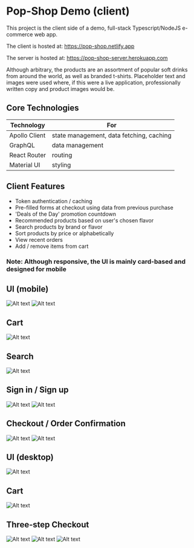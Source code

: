 
# Pop-Shop Demo (client)

This project is the client side of a demo, full-stack Typescript/NodeJS e-commerce web app.

The client is hosted at:
https://pop-shop.netlify.app

The server is hosted at:
https://pop-shop-server.herokuapp.com

Although arbitrary, the products are an assortment of popular soft drinks from around the world, as well as branded t-shirts.  Placeholder text and images were used where, if this were a live application, professionally written copy and product images would be.

## Core Technologies
| Technology  | For |
| ------------| -------|
| Apollo Client | state management, data fetching, caching |
| GraphQL | data management |
| React Router | routing |
| Material UI | styling |

## Client Features
* Token authentication / caching
* Pre-filled forms at checkout using data from previous purchase
* 'Deals of the Day' promotion countdown
* Recommended products based on user's chosen flavor
* Search products by brand or flavor
* Sort products by price or alphabetically
* View recent orders
* Add / remove items from cart


### Note: Although responsive, the UI is mainly card-based and designed for mobile

## UI (mobile)
![Alt text](https://raw.github.com/perrottarichard/pop-shop-client/master/screenshotMobile/mobilehome.png)
![Alt text](https://raw.github.com/perrottarichard/pop-shop-client/master/screenshotMobile/mobilemenu.png)

## Cart
![Alt text](https://raw.github.com/perrottarichard/pop-shop-client/master/screenshotMobile/mobilecart.png)

## Search
![Alt text](https://raw.github.com/perrottarichard/pop-shop-client/master/screenshotMobile/mobilesearch.png)

## Sign in / Sign up
![Alt text](https://raw.github.com/perrottarichard/pop-shop-client/master/screenshotMobile/mobilesignin.png)
![Alt text](https://raw.github.com/perrottarichard/pop-shop-client/master/screenshotMobile/mobilesignup.png)

## Checkout / Order Confirmation
![Alt text](https://raw.github.com/perrottarichard/pop-shop-client/master/screenshotMobile/mobilecheckout.png)
![Alt text](https://raw.github.com/perrottarichard/pop-shop-client/master/screenshotMobile/mobileorderconfimation.png)

## UI (desktop)
![Alt text](https://raw.github.com/perrottarichard/pop-shop-client/master/screenshotDesktop/home.png)

## Cart
![Alt text](https://raw.github.com/perrottarichard/pop-shop-client/master/screenshotDesktop/cart.png)

## Three-step Checkout
![Alt text](https://raw.github.com/perrottarichard/pop-shop-client/master/screenshotDesktop/checkout1.png)
![Alt text](https://raw.github.com/perrottarichard/pop-shop-client/master/screenshotDesktop/checkout2.png)
![Alt text](https://raw.github.com/perrottarichard/pop-shop-client/master/screenshotDesktop/checkout3.png)
